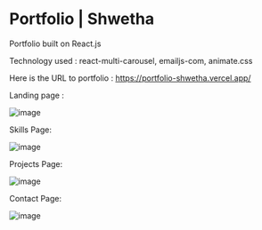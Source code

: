 # Portfolio | Shwetha

Portfolio built on React.js

Technology used : react-multi-carousel, emailjs-com, animate.css

Here is the URL to portfolio :  https://portfolio-shwetha.vercel.app/

Landing page : 

![image](https://user-images.githubusercontent.com/107784718/186601393-f2bd5573-cdec-4193-a110-2e8818e8f713.png)

Skills Page:

![image](https://user-images.githubusercontent.com/107784718/186601569-6f081dcd-ca78-4946-8494-3edd1586f4c6.png)

Projects Page:

![image](https://user-images.githubusercontent.com/107784718/186601754-8812a0f1-734a-415e-a828-427885c0124a.png)

Contact Page:

![image](https://user-images.githubusercontent.com/107784718/186601901-c3c6a678-40b7-4cf6-bd87-8ce7e0a44bcd.png)

